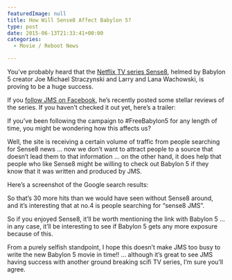 ```yaml
---
featuredImage: null
title: How Will Sense8 Affect Babylon 5?
type: post
date: 2015-06-13T21:33:41+00:00
categories:
  - Movie / Reboot News

---
```

You&#8217;ve probably heard that the [Netflix TV series Sense8][1], helmed by Babylon 5 creator Joe Michael Straczynski and Larry and Lana Wachowski, is proving to be a huge success.

If you [follow JMS on Facebook][2], he&#8217;s recently posted some stellar reviews of the series. If you haven&#8217;t checked it out yet, here&#8217;s a trailer:

<div class="responsiveIframeWrapper">
</div>

If you&#8217;ve been following the campaign to #FreeBabylon5 for any length of time, you might be wondering how this affects us?

Well, the site is receiving a certain volume of traffic from people searching for Sense8 news &#8230; now we don&#8217;t want to attract people to a source that doesn&#8217;t lead them to that information &#8230; on the other hand, it does help that people who like Sense8 might be willing to check out Babylon 5 if they know that it was written and produced by JMS.

Here&#8217;s a screenshot of the Google search results:

So that&#8217;s 30 more hits than we would have seen without Sense8 around, and it&#8217;s interesting that at no.4 is people searching for &#8220;sense8 JMS&#8221;.

So if you enjoyed Sense8, it&#8217;ll be worth mentioning the link with Babylon 5 &#8230; in any case, it&#8217;ll be interesting to see if Babylon 5 gets any more exposure because of this.

From a purely selfish standpoint, I hope this doesn&#8217;t make JMS too busy to write the new Babylon 5 movie in time!! &#8230; although it&#8217;s great to see JMS having success with another ground breaking scifi TV series, I&#8217;m sure you&#8217;ll agree.

 [1]: http://www.netflix.com/WiMovie/80025744
 [2]: https://www.facebook.com/pages/Fans-of-J-Michael-Straczynski/139652459402959
